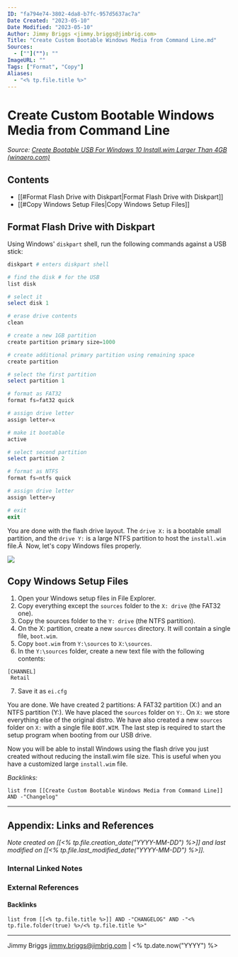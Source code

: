 ```yaml
---
ID: "fa794e74-3802-4da8-b7fc-957d5637ac7a"
Date Created: "2023-05-10"
Date Modified: "2023-05-10"
Author: Jimmy Briggs <jimmy.briggs@jimbrig.com>
Title: "Create Custom Bootable Windows Media from Command Line.md"
Sources: 
  - [""](""): ""
ImageURL: ""
Tags: ["Format", "Copy"]
Aliases:
  - "<% tp.file.title %>"
---
```



# Create Custom Bootable Windows Media from Command Line
*Source: [Create Bootable USB For Windows 10 Install.wim Larger Than 4GB (winaero.com)](https://winaero.com/create-bootable-usb-for-windows-10-install-wim-larger-than-4gb/)*

## Contents

- [[#Format Flash Drive with Diskpart|Format Flash Drive with Diskpart]]
- [[#Copy Windows Setup Files|Copy Windows Setup Files]]


## Format Flash Drive with Diskpart

Using Windows' `diskpart` shell, run the following commands against a USB stick:

```powershell
diskpart # enters diskpart shell

# find the disk # for the USB
list disk

# select it
select disk 1

# erase drive contents
clean

# create a new 1GB partition
create partition primary size=1000

# create additional primary partition using remaining space
create partition

# select the first partition
select partition 1

# format as FAT32
format fs=fat32 quick

# assign drive letter
assign letter=x

# make it bootable
active

# select second partition
select partition 2

# format as NTFS
format fs=ntfs quick

# assign drive letter
assign letter=y

# exit
exit
```

You are done with the flash drive layout. The `drive X:` is a bootable small partition, and the `drive Y:` is a large NTFS partition to host the `install.wim` file.Â  Now, let's copy Windows files properly.

![](https://i.imgur.com/ZxuMyKV.png)

## Copy Windows Setup Files

1. Open your Windows setup files in File Explorer.
2. Copy everything except the `sources` folder to the `X: drive` (the FAT32 one).
3. Copy the sources folder to the `Y: drive` (the NTFS partition).
4. On the X: partition, create a new `sources` directory. It will contain a single file, `boot.wim`.
5. Copy `boot.wim` from `Y:\sources` to `X:\sources`.
6. In the `Y:\sources` folder, create a new text file with the following contents:

```
[CHANNEL]  
 Retail
```

7.  Save it as `ei.cfg`

You are done. We have created 2 partitions: A FAT32 partition (X:) and an NTFS partition (Y:). We have placed the `sources` folder on `Y:`. On `X:` we store everything else of the original distro. We have also created a new `sources` folder on `X:` with a single file `BOOT.WIM`. The last step is required to start the setup program when booting from our USB drive.

Now you will be able to install Windows using the flash drive you just created without reducing the install.wim file size. This is useful when you have a customized large `install.wim` file.

*Backlinks:*

```dataview
list from [[Create Custom Bootable Windows Media from Command Line]] AND -"Changelog"
```

***

## Appendix: Links and References

*Note created on [[<% tp.file.creation_date("YYYY-MM-DD") %>]] and last modified on [[<% tp.file.last_modified_date("YYYY-MM-DD") %>]].*

### Internal Linked Notes

### External References

#### Backlinks

```dataview
list from [[<% tp.file.title %>]] AND -"CHANGELOG" AND -"<% tp.file.folder(true) %>/<% tp.file.title %>"
```


***

Jimmy Briggs <jimmy.briggs@jimbrig.com> | <% tp.date.now("YYYY") %>